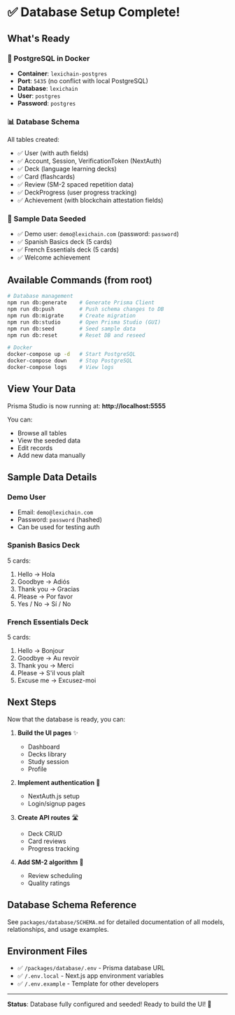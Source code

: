 # ✅ Database Setup Complete!

## What's Ready

### 🐘 PostgreSQL in Docker

- **Container**: `lexichain-postgres`
- **Port**: `5435` (no conflict with local PostgreSQL)
- **Database**: `lexichain`
- **User**: `postgres`
- **Password**: `postgres`

### 📊 Database Schema

All tables created:

- ✅ User (with auth fields)
- ✅ Account, Session, VerificationToken (NextAuth)
- ✅ Deck (language learning decks)
- ✅ Card (flashcards)
- ✅ Review (SM-2 spaced repetition data)
- ✅ DeckProgress (user progress tracking)
- ✅ Achievement (with blockchain attestation fields)

### 🌱 Sample Data Seeded

- ✅ Demo user: `demo@lexichain.com` (password: `password`)
- ✅ Spanish Basics deck (5 cards)
- ✅ French Essentials deck (5 cards)
- ✅ Welcome achievement

## Available Commands (from root)

```bash
# Database management
npm run db:generate    # Generate Prisma Client
npm run db:push        # Push schema changes to DB
npm run db:migrate     # Create migration
npm run db:studio      # Open Prisma Studio (GUI)
npm run db:seed        # Seed sample data
npm run db:reset       # Reset DB and reseed

# Docker
docker-compose up -d   # Start PostgreSQL
docker-compose down    # Stop PostgreSQL
docker-compose logs    # View logs
```

## View Your Data

Prisma Studio is now running at: **http://localhost:5555**

You can:

- Browse all tables
- View the seeded data
- Edit records
- Add new data manually

## Sample Data Details

### Demo User

- Email: `demo@lexichain.com`
- Password: `password` (hashed)
- Can be used for testing auth

### Spanish Basics Deck

5 cards:

1. Hello → Hola
2. Goodbye → Adiós
3. Thank you → Gracias
4. Please → Por favor
5. Yes / No → Sí / No

### French Essentials Deck

5 cards:

1. Hello → Bonjour
2. Goodbye → Au revoir
3. Thank you → Merci
4. Please → S'il vous plaît
5. Excuse me → Excusez-moi

## Next Steps

Now that the database is ready, you can:

1. **Build the UI pages** ✨
   - Dashboard
   - Decks library
   - Study session
   - Profile

2. **Implement authentication** 🔐
   - NextAuth.js setup
   - Login/signup pages

3. **Create API routes** 🛣️
   - Deck CRUD
   - Card reviews
   - Progress tracking

4. **Add SM-2 algorithm** 🧠
   - Review scheduling
   - Quality ratings

## Database Schema Reference

See `packages/database/SCHEMA.md` for detailed documentation of all models, relationships, and usage examples.

## Environment Files

- ✅ `/packages/database/.env` - Prisma database URL
- ✅ `/.env.local` - Next.js app environment variables
- ✅ `/.env.example` - Template for other developers

---

**Status**: Database fully configured and seeded! Ready to build the UI! 🚀

